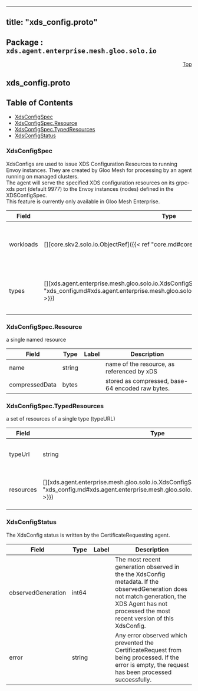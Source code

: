 
---
title: "xds_config.proto"
---

## Package : `xds.agent.enterprise.mesh.gloo.solo.io`



<a name="top"></a>

<a name="API Reference for xds_config.proto"></a>
<p align="right"><a href="#top">Top</a></p>

## xds_config.proto


## Table of Contents
  - [XdsConfigSpec](#xds.agent.enterprise.mesh.gloo.solo.io.XdsConfigSpec)
  - [XdsConfigSpec.Resource](#xds.agent.enterprise.mesh.gloo.solo.io.XdsConfigSpec.Resource)
  - [XdsConfigSpec.TypedResources](#xds.agent.enterprise.mesh.gloo.solo.io.XdsConfigSpec.TypedResources)
  - [XdsConfigStatus](#xds.agent.enterprise.mesh.gloo.solo.io.XdsConfigStatus)







<a name="xds.agent.enterprise.mesh.gloo.solo.io.XdsConfigSpec"></a>

### XdsConfigSpec
XdsConfigs are used to issue XDS Configuration Resources to running Envoy instances. They are created by Gloo Mesh for processing by an agent running on managed clusters.<br>The agent will serve the specified XDS configuration resources on its grpc-xds port (default 9977) to the Envoy instances (nodes) defined in the XDSConfigSpec.<br>This feature is currently only available in Gloo Mesh Enterprise.


| Field | Type | Label | Description |
| ----- | ---- | ----- | ----------- |
| workloads | [][core.skv2.solo.io.ObjectRef]({{< ref "core.md#core.skv2.solo.io.ObjectRef" >}}) | repeated | The Workloads that will receive this XDS Configuration. |
  | types | [][xds.agent.enterprise.mesh.gloo.solo.io.XdsConfigSpec.TypedResources]({{< ref "xds_config.md#xds.agent.enterprise.mesh.gloo.solo.io.XdsConfigSpec.TypedResources" >}}) | repeated | the xDS resources to serve to the nodes. mapped by type URL. |
  





<a name="xds.agent.enterprise.mesh.gloo.solo.io.XdsConfigSpec.Resource"></a>

### XdsConfigSpec.Resource
a single named resource


| Field | Type | Label | Description |
| ----- | ---- | ----- | ----------- |
| name | string |  | name of the resource, as referenced by xDS |
  | compressedData | bytes |  | stored as compressed, base-64 encoded raw bytes. |
  





<a name="xds.agent.enterprise.mesh.gloo.solo.io.XdsConfigSpec.TypedResources"></a>

### XdsConfigSpec.TypedResources
a set of resources of a single type (typeURL)


| Field | Type | Label | Description |
| ----- | ---- | ----- | ----------- |
| typeUrl | string |  | the type URL of the resources in the given set |
  | resources | [][xds.agent.enterprise.mesh.gloo.solo.io.XdsConfigSpec.Resource]({{< ref "xds_config.md#xds.agent.enterprise.mesh.gloo.solo.io.XdsConfigSpec.Resource" >}}) | repeated | stored as compressed, base-64 encoded raw bytes. |
  





<a name="xds.agent.enterprise.mesh.gloo.solo.io.XdsConfigStatus"></a>

### XdsConfigStatus
The XdsConfig status is written by the CertificateRequesting agent.


| Field | Type | Label | Description |
| ----- | ---- | ----- | ----------- |
| observedGeneration | int64 |  | The most recent generation observed in the the XdsConfig metadata. If the observedGeneration does not match generation, the XDS Agent has not processed the most recent version of this XdsConfig. |
  | error | string |  | Any error observed which prevented the CertificateRequest from being processed. If the error is empty, the request has been processed successfully. |
  




 <!-- end messages -->

 <!-- end enums -->

 <!-- end HasExtensions -->

 <!-- end services -->

